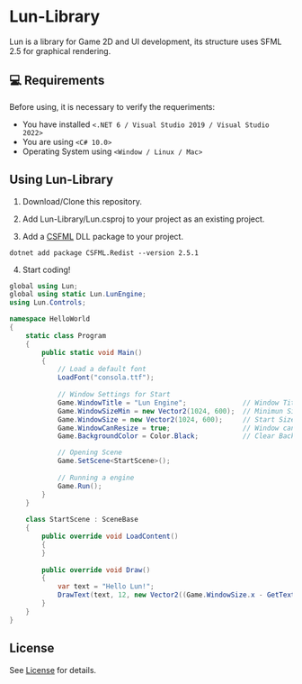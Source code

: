 # Lun-Library
Lun is a library for Game 2D and UI development, its structure uses SFML 2.5 for graphical rendering.

##

## 💻 Requirements
Before using, it is necessary to verify the requeriments:
* You have installed `<.NET 6 / Visual Studio 2019 / Visual Studio 2022>`
* You are using `<C# 10.0>`
* Operating System using `<Window / Linux / Mac>`

## Using Lun-Library
1. Download/Clone this repository.

2. Add Lun-Library/Lun.csproj to your project as an existing project.

3. Add a [CSFML](https://github.com/sfml/csfml) DLL package to your project.
```
dotnet add package CSFML.Redist --version 2.5.1
```

4. Start coding!
```csharp
global using Lun;
global using static Lun.LunEngine;
using Lun.Controls;

namespace HelloWorld
{
    static class Program
    {
        public static void Main()
        { 
            // Load a default font
            LoadFont("consola.ttf");
            
            // Window Settings for Start
            Game.WindowTitle = "Lun Engine";              // Window Title
            Game.WindowSizeMin = new Vector2(1024, 600);  // Minimun Size for Window resize
            Game.WindowSize = new Vector2(1024, 600);     // Start Size for Window
            Game.WindowCanResize = true;                  // Window can resized
            Game.BackgroundColor = Color.Black;           // Clear Background Color

            // Opening Scene
            Game.SetScene<StartScene>();
            
            // Running a engine
            Game.Run();
        }
    }
    
    class StartScene : SceneBase
    {
        public override void LoadContent()
        {
        }
        
        public override void Draw()
        {
            var text = "Hello Lun!";
            DrawText(text, 12, new Vector2((Game.WindowSize.x - GetTextWidth(text, 12)) / 2, Game.WindowSize.y / 2 - 7), Color.White);
        }
    }
}
```

## License
See [License](LICENSE) for details.
